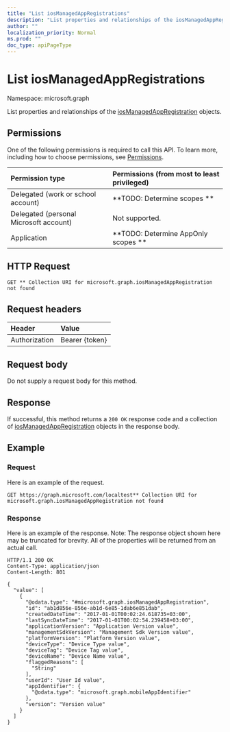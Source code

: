 ```yaml
---
title: "List iosManagedAppRegistrations"
description: "List properties and relationships of the iosManagedAppRegistration objects."
author: ""
localization_priority: Normal
ms.prod: ""
doc_type: apiPageType
---
```


# List iosManagedAppRegistrations

Namespace: microsoft.graph

List properties and relationships of the [iosManagedAppRegistration](../resources/iosmanagedappregistration.md) objects.

## Permissions
One of the following permissions is required to call this API. To learn more, including how to choose permissions, see [Permissions](/concepts/permissions-reference.md).

|Permission type|Permissions (from most to least privileged)|
|:---|:---|
|Delegated (work or school account)|**TODO: Determine scopes **|
|Delegated (personal Microsoft account)|Not supported.|
|Application|**TODO: Determine AppOnly scopes **|

## HTTP Request
<!-- {
  "blockType": "ignored"
}
-->
``` http
GET ** Collection URI for microsoft.graph.iosManagedAppRegistration not found
```

## Request headers
|Header|Value|
|:---|:---|
|Authorization|Bearer {token}|

## Request body
Do not supply a request body for this method.

## Response
If successful, this method returns a `200 OK` response code and a collection of [iosManagedAppRegistration](../resources/iosmanagedappregistration.md) objects in the response body.

## Example

### Request
Here is an example of the request.
<!-- {
  "blockType": "request",
  "name": "get_iosmanagedappregistration"
}
-->
``` http
GET https://graph.microsoft.com/localtest** Collection URI for microsoft.graph.iosManagedAppRegistration not found
```

### Response
Here is an example of the response. Note: The response object shown here may be truncated for brevity. All of the properties will be returned from an actual call.
<!-- {
  "blockType": "response",
  "truncated": true,
  "@odata.type": "collection(microsoft.graph.iosmanagedappregistration)"
}
-->
``` http
HTTP/1.1 200 OK
Content-Type: application/json
Content-Length: 801

{
  "value": [
    {
      "@odata.type": "#microsoft.graph.iosManagedAppRegistration",
      "id": "ab1d856e-856e-ab1d-6e85-1dab6e851dab",
      "createdDateTime": "2017-01-01T00:02:24.618735+03:00",
      "lastSyncDateTime": "2017-01-01T00:02:54.239458+03:00",
      "applicationVersion": "Application Version value",
      "managementSdkVersion": "Management Sdk Version value",
      "platformVersion": "Platform Version value",
      "deviceType": "Device Type value",
      "deviceTag": "Device Tag value",
      "deviceName": "Device Name value",
      "flaggedReasons": [
        "String"
      ],
      "userId": "User Id value",
      "appIdentifier": {
        "@odata.type": "microsoft.graph.mobileAppIdentifier"
      },
      "version": "Version value"
    }
  ]
}
```

